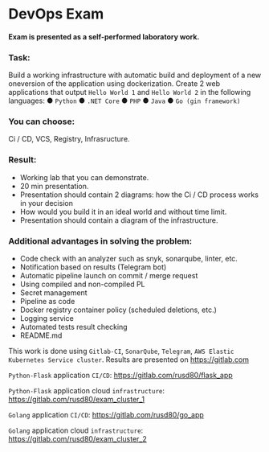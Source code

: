 # DevOps Exam

#### Exam is presented as a self-performed laboratory work.

### Task:
Build a working infrastructure with automatic build and deployment of a new oneversion of the application using dockerization.
Create 2 web applications that output `Hello World
1` and `Hello World 2` in the following languages:
● `Python`
● `.NET Core`
● `PHP`
● `Java`
● `Go (gin framework)`


### You can choose:
Ci / CD, VCS, Registry, Infrasructure.

### Result:
- Working lab that you can demonstrate.
- 20 min presentation.
- Presentation should contain 2 diagrams: how the Ci / CD process works in
your decision
- How would you build it in an ideal world and without 
time limit.
- Presentation should contain a diagram of the infrastructure.

### Additional advantages in solving the problem:
- Code check with an analyzer such as snyk, sonarqube, linter, etc.
- Notification based on results (Telegram bot)
- Automatic pipeline launch on commit / merge request
- Using compiled and non-compiled PL
- Secret management
- Pipeline as code
- Docker registry container policy (scheduled deletions, etc.)
- Logging service
- Automated tests result checking
- README.md

This work is done using `Gitlab-CI`, `SonarQube`, `Telegram`, `AWS Elastic Kubernetes Service cluster`. 
Results are presented on https://gitlab.com

`Python-Flask` application `CI/CD`:
https://gitlab.com/rusd80/flask_app

`Python-Flask` application cloud `infrastructure`:
https://gitlab.com/rusd80/exam_cluster_1

`Golang` application `CI/CD`:
https://gitlab.com/rusd80/go_app

`Golang` application cloud `infrastructure`:
https://gitlab.com/rusd80/exam_cluster_2

